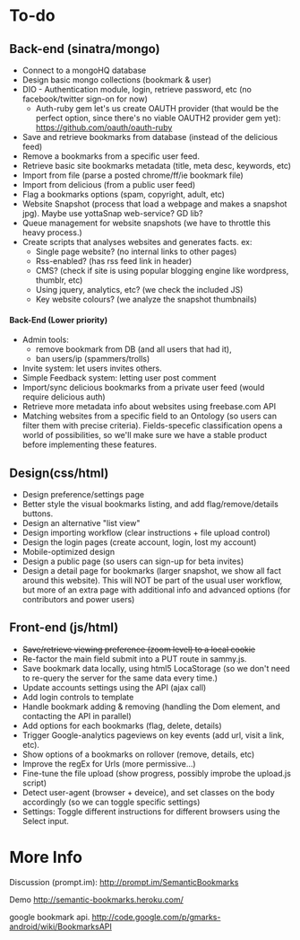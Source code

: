 



# To-do


## Back-end (sinatra/mongo)

* Connect to a mongoHQ database
* Design basic mongo collections (bookmark & user)
* DIO - Authentication module, login, retrieve password, etc (no facebook/twitter sign-on for now)
	* Auth-ruby gem let's us create OAUTH provider (that would be the perfect option, since there's no viable OAUTH2 provider gem yet): https://github.com/oauth/oauth-ruby
* Save and retrieve bookmarks from database (instead of the delicious feed)
* Remove a bookmarks from a specific user feed.
* Retrieve basic site bookmarks metadata (title, meta desc, keywords, etc)
* Import from file (parse a posted chrome/ff/ie bookmark file)
* Import from delicious (from a public user feed)
* Flag a bookmarks options (spam, copyright, adult, etc)
* Website Snapshot (process that load a webpage and makes a snapshot jpg). Maybe use yottaSnap web-service? GD lib?
* Queue management for website snapshots (we have to throttle this heavy process.)
* Create scripts that analyses websites and generates facts. ex:
	* Single page website? (no internal links to other pages)
	* Rss-enabled? (has rss feed link in header)
	* CMS? (check if site is using popular blogging engine like wordpress, thumblr, etc)
	* Using jquery, analytics, etc? (we check the included JS)
	* Key website colours? (we analyze the snapshot thumbnails)

	
#### Back-End (Lower priority)

* Admin tools: 
	* remove bookmark from DB (and all users that had it), 
	* ban users/ip (spammers/trolls)
* Invite system: let users invites others.
* Simple Feedback system: letting user post comment
* Import/sync  delicious bookmarks from a private user feed (would require delicious auth)
* Retrieve more metadata info about websites using freebase.com API
* Matching websites from a specific field to an Ontology (so users can filter them with precise criteria). Fields-specefic classification opens a  world of possibilities, so we'll make sure we have a stable product before implementing these features.
	

## Design(css/html)
* Design preference/settings page
* Better style the visual bookmarks listing, and add flag/remove/details buttons.
* Design an alternative "list view"
* Design importing workflow (clear instructions + file upload control)
* Design the login pages (create account, login, lost my account)
* Mobile-optimized design
* Design a public page (so users can sign-up for beta invites)
* Design a detail page for bookmarks (larger snapshot, we show all fact around this website). This will NOT be part of the usual user workflow, but more of an extra page with additional info and advanced options (for contributors and power users)


## Front-end (js/html)
* <strike> Save/retrieve viewing preference (zoom level) to a local cookie</strike>
* Re-factor the main field submit into a PUT route in sammy.js.
* Save bookmark data locally, using html5 LocaStorage (so we don't need to re-query the server for the same data every time.)
* Update accounts settings using the API (ajax call)
* Add login controls to template
* Handle bookmark adding & removing (handling the Dom element, and contacting the API in parallel)
* Add options for each bookmarks (flag, delete, details)
* Trigger Google-analytics pageviews on key events (add url, visit a link, etc).
* Show options of a bookmarks on rollover (remove, details, etc)
* Improve the regEx for Urls (more permissive...)
* Fine-tune the file upload (show progress, possibly improbe the upload.js script)
* Detect user-agent (browser + deveice), and set classes on the body accordingly (so we can toggle specific settings)
* Settings: Toggle different instructions for different browsers using the Select input.






# More Info

Discussion (prompt.im):
http://prompt.im/SemanticBookmarks

Demo
http://semantic-bookmarks.heroku.com/


google bookmark api.
http://code.google.com/p/gmarks-android/wiki/BookmarksAPI




